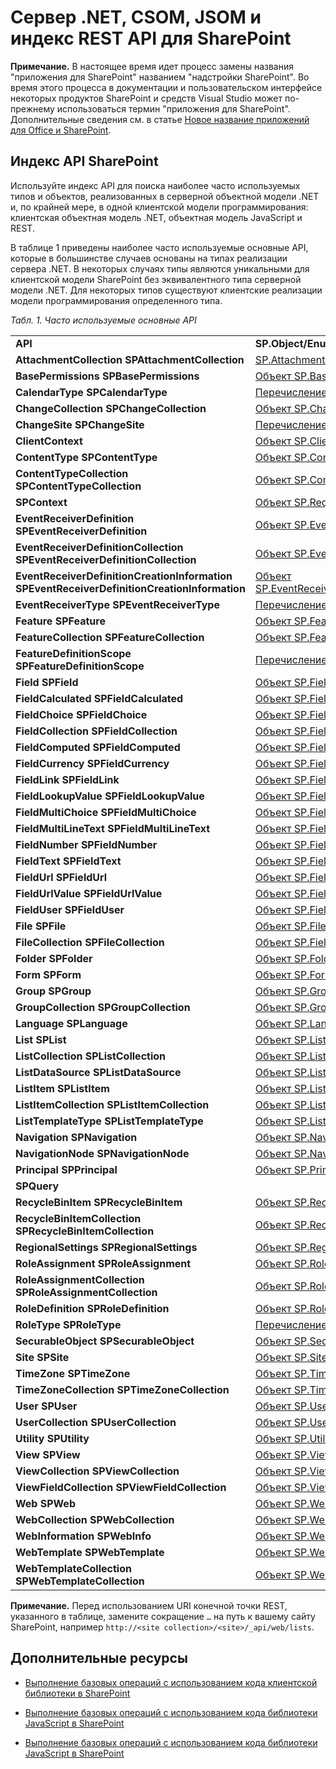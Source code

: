 
# <a name="sharepoint-net-server-csom-jsom-and-rest-api-index"></a>Сервер .NET, CSOM, JSOM и индекс REST API для SharePoint

 

 **Примечание.** В настоящее время идет процесс замены названия "приложения для SharePoint" названием "надстройки SharePoint". Во время этого процесса в документации и пользовательском интерфейсе некоторых продуктов SharePoint и средств Visual Studio может по-прежнему использоваться термин "приложения для SharePoint". Дополнительные сведения см. в статье [Новое название приложений для Office и SharePoint](new-name-for-apps-for-sharepoint#bk_newname).
 


## <a name="sharepoint-api-index"></a>Индекс API SharePoint

Используйте индекс API для поиска наиболее часто используемых типов и объектов, реализованных в серверной объектной модели .NET и, по крайней мере, в одной клиентской модели программирования: клиентская объектная модель .NET, объектная модель JavaScript и REST.
 

 
В таблице 1 приведены наиболее часто используемые основные API, которые в большинстве случаев основаны на типах реализации сервера .NET. В некоторых случаях типы являются уникальными для клиентской модели SharePoint без эквивалентного типа серверной модели .NET. Для некоторых типов существуют клиентские реализации модели программирования определенного типа.
 

 
 *Табл. 1. Часто используемые основные API* 
 

||||
|:-----|:-----|:-----|
|**API**|**SP.Object/Enumeration (sp.js)**|**Конечная точка REST**|
|**AttachmentCollection** **SPAttachmentCollection**| [SP.AttachmentCollection](http://msdn.microsoft.com/library/28247ba7-eeaf-e1fc-0609-fb4c39b5d53c%28Office.15%29.aspx)| `…/_api/web/lists('<list id>')/items(<item id>)/attachmentfiles`|
|**BasePermissions** **SPBasePermissions**| [Объект SP.BasePermissions](http://msdn.microsoft.com/library/40349d51-1068-08c6-8ba4-b23ee58396c4%28Office.15%29.aspx)|Н/Д|
|**CalendarType** **SPCalendarType**| [Перечисление SP.CalendarType](http://msdn.microsoft.com/library/33242ef7-1300-b534-6e8e-c5df1a3df85b%28Office.15%29.aspx)|Н/Д|
|**ChangeCollection** **SPChangeCollection**| [Объект SP.ChangeCollection](http://msdn.microsoft.com/library/528b8776-f295-77ff-5403-a3556b4f3081%28Office.15%29.aspx)| `…/_api/web/getchanges(changequery)`|
|**ChangeSite** **SPChangeSite**| [Перечисление SP.ChangeSite](http://msdn.microsoft.com/library/fab86803-f106-97d0-6e97-696c91f210cd%28Office.15%29.aspx)|Н/Д|
|**ClientContext**| [Объект SP.ClientContext](http://msdn.microsoft.com/library/662619d3-60b9-92a8-5da7-b481c9b73c79%28Office.15%29.aspx)| `…/_api/contextinfo`|
|**ContentType** **SPContentType**| [Объект SP.ContentType](http://msdn.microsoft.com/library/5418f5ad-8a47-3bf7-a8ac-99b10ba04294%28Office.15%29.aspx)| `…/_api/web/contenttypes('<content type id>')`|
|**ContentTypeCollection** **SPContentTypeCollection**| [Объект SP.ContentTypeCollection](http://msdn.microsoft.com/library/e89cc14d-40ea-5e7a-c3db-efe7e6697445%28Office.15%29.aspx)| `…/_api/web/contenttypes`|
|**SPContext**| [Объект SP.RequestContext](http://msdn.microsoft.com/library/7bf846f5-e049-ca89-14b7-cf9fed8a82f1%28Office.15%29.aspx)|Н/Д|
|**EventReceiverDefinition** **SPEventReceiverDefinition**| [Объект SP.EventReceiverDefinition](http://msdn.microsoft.com/library/7d78e562-fb0e-2e87-aa47-022aa0c5848c%28Office.15%29.aspx)| `…/_api/web/eventreceivers`|
|**EventReceiverDefinitionCollection** **SPEventReceiverDefinitionCollection**| [Объект SP.EventReceiverDefinitionCollection](http://msdn.microsoft.com/library/1a495e76-00ab-4e20-e824-c3612458448d%28Office.15%29.aspx)| `…/_api/web/eventreceivers(eventreceiverid)`|
|**EventReceiverDefinitionCreationInformation** **SPEventReceiverDefinitionCreationInformation**| [Объект SP.EventReceiverDefinitionCreationInformation](http://msdn.microsoft.com/library/38382946-d098-b658-306f-019ee4d0e15e%28Office.15%29.aspx)|Н/Д|
|**EventReceiverType** **SPEventReceiverType**| [Перечисление SP.EventReceiverType](http://msdn.microsoft.com/library/8b4db240-9814-052c-fb67-1e840b610969%28Office.15%29.aspx)|Н/Д|
|**Feature** **SPFeature**| [Объект SP.Feature](http://msdn.microsoft.com/library/e998df87-9250-17d1-737d-a37092f36ec8%28Office.15%29.aspx)| `…/_api/web/features(featureid)`|
|**FeatureCollection** **SPFeatureCollection**| [Объект SP.FeatureCollection](http://msdn.microsoft.com/library/ab02330d-3102-8342-5641-a9a4f6a48772%28Office.15%29.aspx)| `…/_api/web/features`|
|**FeatureDefinitionScope** **SPFeatureDefinitionScope**| [Перечисление SP.FeatureDefinitionScope](http://msdn.microsoft.com/library/574f7613-5707-d0ad-dc72-02d639a299ff%28Office.15%29.aspx)|Н/Д|
|**Field** **SPField**| [Объект SP.Field](http://msdn.microsoft.com/library/d1e50cda-8d5e-47aa-8c78-23b1707dca04%28Office.15%29.aspx)| […/_api/web/fields('<field id>')](http://msdn.microsoft.com/library/fields-rest-api-reference%28Office.15%29.aspx#bk_Field)|
|**FieldCalculated** **SPFieldCalculated**| [Объект SP.FieldCalculated](http://msdn.microsoft.com/library/40a5b764-f1be-482b-7779-88e9bbb3f70a%28Office.15%29.aspx)| […/_api/web/fields('<field id>')](http://msdn.microsoft.com/library/fields-rest-api-reference%28Office.15%29.aspx#bk_FieldCalculated)|
|**FieldChoice** **SPFieldChoice**| [Объект SP.FieldChoice](http://msdn.microsoft.com/library/4521054f-8b98-892a-1e4f-016684e2872f%28Office.15%29.aspx)| […/_api/web/fields('<field id>')](http://msdn.microsoft.com/library/fields-rest-api-reference%28Office.15%29.aspx#bk_FieldMultiChoice)|
|**FieldCollection** **SPFieldCollection**| [Объект SP.FieldCollection](http://msdn.microsoft.com/library/db532e07-a4e8-d2f8-4ac8-c14de4adc761%28Office.15%29.aspx)| […/_api/web/fields](http://msdn.microsoft.com/library/fields-rest-api-reference%28Office.15%29.aspx#bk_FieldCollection)|
|**FieldComputed** **SPFieldComputed**| [Объект SP.FieldComputed](http://msdn.microsoft.com/library/c00fcb21-1aab-6aff-cc9c-a7b1c9cd70f6%28Office.15%29.aspx)| […/_api/web/fields('<field id>')](http://msdn.microsoft.com/library/fields-rest-api-reference%28Office.15%29.aspx#bk_FieldComputed)|
|**FieldCurrency** **SPFieldCurrency**| [Объект SP.FieldCurrency](http://msdn.microsoft.com/library/aef1c982-fb34-3c5c-a6dc-659fd16b32e7%28Office.15%29.aspx)| […/_api/web/fields('<field id>')](http://msdn.microsoft.com/library/fields-rest-api-reference%28Office.15%29.aspx#bk_FieldNumber)|
|**FieldLink** **SPFieldLink**| [Объект SP.FieldLink](http://msdn.microsoft.com/library/5dc71a19-3260-20fa-73ed-3de3cde37825%28Office.15%29.aspx)| `…/_api/web/contenttypes('<content type id>')/fieldlinks('<field link id>')`|
|**FieldLookupValue** **SPFieldLookupValue**| [Объект SP.FieldLookup](http://msdn.microsoft.com/library/275b256e-1192-75f5-b604-ec002448be02%28Office.15%29.aspx)|Н/Д|
|**FieldMultiChoice** **SPFieldMultiChoice**| [Объект SP.FieldMultiChoice](http://msdn.microsoft.com/library/a9546014-715a-ed57-993f-bbe237f92880%28Office.15%29.aspx)| […/_api/web/fields('<field id>')](http://msdn.microsoft.com/library/fields-rest-api-reference%28Office.15%29.aspx#bk_FieldMultiChoice)|
|**FieldMultiLineText** **SPFieldMultiLineText**| [Объект SP.FieldMultiLineText](http://msdn.microsoft.com/library/52d130f2-6858-3aa1-88ce-d5b73eccd150%28Office.15%29.aspx)| […/_api/web/fields('<field id>')](http://msdn.microsoft.com/library/fields-rest-api-reference%28Office.15%29.aspx#bk_FieldMultiLineText)|
|**FieldNumber** **SPFieldNumber**| [Объект SP.FieldNumber](http://msdn.microsoft.com/library/1c3d179f-21a7-66cc-ea16-3341ea50f395%28Office.15%29.aspx)| […/_api/web/fields('<field id>')](http://msdn.microsoft.com/library/fields-rest-api-reference%28Office.15%29.aspx#bk_FieldNumber)|
|**FieldText** **SPFieldText**| [Объект SP.FieldText](http://msdn.microsoft.com/library/ba9a623c-b387-862d-eb1b-eb9d7fd9e04e%28Office.15%29.aspx)| […/_api/web/fields('<field id>')](http://msdn.microsoft.com/library/fields-rest-api-reference%28Office.15%29.aspx#bk_FieldText)|
|**FieldUrl** **SPFieldUrl**| [Объект SP.FieldUrl](http://msdn.microsoft.com/library/4eeff596-fa18-d21e-8cc0-fd8463fb5351%28Office.15%29.aspx)| […/_api/web/fields('<field id>')](http://msdn.microsoft.com/library/fields-rest-api-reference%28Office.15%29.aspx#bk_FieldUrl)|
|**FieldUrlValue** **SPFieldUrlValue**| [Объект SP.FieldUrlValue](http://msdn.microsoft.com/library/3866f4a6-8fda-586a-ecdc-0c7e7d7ad44b%28Office.15%29.aspx)|Н/Д|
|**FieldUser** **SPFieldUser**| [Объект SP.FieldUser](http://msdn.microsoft.com/library/9058425f-b35a-b8a3-d5d1-b2abdbf08576%28Office.15%29.aspx)| […/_api/web/fields('<field id>')](http://msdn.microsoft.com/library/fields-rest-api-reference%28Office.15%29.aspx#bk_FieldLookup)|
|**File** **SPFile**| [Объект SP.File](http://msdn.microsoft.com/library/860609d0-d317-41ca-9164-159e522d07cb%28Office.15%29.aspx)| […/_api/web/getfilebyserverrelativeurl('/<folder name>/<file name>')](http://msdn.microsoft.com/library/files-and-folders-rest-api-reference%28Office.15%29.aspx#bk_File)|
|**FileCollection** **SPFileCollection**| [Объект SP.FieldCollection](http://msdn.microsoft.com/library/db532e07-a4e8-d2f8-4ac8-c14de4adc761%28Office.15%29.aspx)| […/_api/web/getfolderbyserverrelativeurl('/<folder name>')/files](http://msdn.microsoft.com/library/files-and-folders-rest-api-reference%28Office.15%29.aspx#bk_FileCollection)|
|**Folder** **SPFolder**| [Объект SP.Folder](http://msdn.microsoft.com/library/60117e9d-6e9c-8aa9-be9f-a287bc1f547f%28Office.15%29.aspx)| […/_api/web/getfolderbyserverrelativeurl('/<folder name>')](http://msdn.microsoft.com/library/files-and-folders-rest-api-reference%28Office.15%29.aspx#bk_Folder)|
|**Form** **SPForm**| [Объект SP.Form](http://msdn.microsoft.com/library/8d5429c4-c218-a17e-51ee-1d34914d5550%28Office.15%29.aspx)| `…/_api/web/lists(guid'<list id>')/forms('<form id>')`|
|**Group** **SPGroup**| [Объект SP.Group](http://msdn.microsoft.com/library/763a2172-1d66-cf41-4121-d26902e6f42a%28Office.15%29.aspx)| […/_api/web/sitegroups(<group id>)](http://msdn.microsoft.com/library/users-groups-and-roles-rest-api-reference%28Office.15%29.aspx#bk_Group)|
|**GroupCollection** **SPGroupCollection**| [Объект SP.GroupCollection](http://msdn.microsoft.com/library/c20fa978-7e6c-e9f6-b169-852872b982e6%28Office.15%29.aspx)| […/_api/web/sitegroups](http://msdn.microsoft.com/library/users-groups-and-roles-rest-api-reference%28Office.15%29.aspx#bk_GroupCollection)|
|**Language** **SPLanguage**| [Объект SP.Language](http://msdn.microsoft.com/library/072936e7-a23f-f4ea-9c6d-c484b3ba1d25%28Office.15%29.aspx)|Н/Д|
|**List** **SPList**| [Объект SP.List](http://msdn.microsoft.com/library/6d4b1a5d-0600-87d3-757d-360679d937dc%28Office.15%29.aspx)| […/_api/web/lists(guid'<list id>')](http://msdn.microsoft.com/library/lists-and-list-items-rest-api-reference%28Office.15%29.aspx#bk_List)|
|**ListCollection** **SPListCollection**| [Объект SP.ListCollection](http://msdn.microsoft.com/library/abc4fe81-3b0f-dffb-dba5-638c3f58268a%28Office.15%29.aspx)| […/_api/web/lists](http://msdn.microsoft.com/library/lists-and-list-items-rest-api-reference%28Office.15%29.aspx#bk_ListCollection)|
|**ListDataSource** **SPListDataSource**| [Объект SP.ListDataSource](http://msdn.microsoft.com/library/099059ae-2261-e3f5-d8f2-7dbcbadeff21%28Office.15%29.aspx)|Н/Д|
|**ListItem** **SPListItem**| [Объект SP.ListItem](http://msdn.microsoft.com/library/3ea127c9-6cba-fe11-2193-ff2dc5c02fbf%28Office.15%29.aspx)| […/_api/web/lists(guid'<list id>')/items(<item id>)](http://msdn.microsoft.com/library/lists-and-list-items-rest-api-reference%28Office.15%29.aspx#bk_ListItem)|
|**ListItemCollection** **SPListItemCollection**| [Объект SP.ListItemCollection](http://msdn.microsoft.com/library/05107bcd-32d5-b2a5-05d2-12152441c1fc%28Office.15%29.aspx)| […/_api/web/lists(guid'<list id>')/items](http://msdn.microsoft.com/library/lists-and-list-items-rest-api-reference%28Office.15%29.aspx#bk_ListItemCollection)|
|**ListTemplateType** **SPListTemplateType**| [Объект SP.ListTemplateType](http://msdn.microsoft.com/library/1ccbd999-9415-8449-6b38-aadb9549f384%28Office.15%29.aspx)|Н/Д|
|**Navigation** **SPNavigation**| [Объект SP.Navigation](http://msdn.microsoft.com/library/22777706-0bf1-ae70-0d99-529e643a2f31%28Office.15%29.aspx)| `…/_api/web/navigation`|
|**NavigationNode** **SPNavigationNode**| [Объект SP.NavigationNode](http://msdn.microsoft.com/library/ec8a4fe0-6996-dba3-f565-4333c5046311%28Office.15%29.aspx)|Н/Д|
|**Principal** **SPPrincipal**| [Объект SP.Principal](http://msdn.microsoft.com/library/2d89b994-f692-7b2c-0cd0-be586586d70a%28Office.15%29.aspx)|Н/Д|
|**SPQuery**||Н/Д|
|**RecycleBinItem** **SPRecycleBinItem**| [Объект SP.RecycleBinItem](http://msdn.microsoft.com/library/4109c8f7-2dbe-95db-a0b2-064da24f4ed9%28Office.15%29.aspx)| `…/_api/web/RecycleBin(recyclebinitemid)`|
|**RecycleBinItemCollection** **SPRecycleBinItemCollection**| [Объект SP.RecycleBinItemCollection](http://msdn.microsoft.com/library/e182d87a-b0be-dc3e-ba9e-69f9148e9366%28Office.15%29.aspx)| `…/_api/web/RecycleBin`|
|**RegionalSettings** **SPRegionalSettings**| [Объект SP.RegionalSettings](http://msdn.microsoft.com/library/fcf7b8c8-c595-8646-6d60-7ae27084848d%28Office.15%29.aspx)| `…/_api/web/RegionalSettings`|
|**RoleAssignment** **SPRoleAssignment**| [Объект SP.RoleAssignment](http://msdn.microsoft.com/library/5dd76bb3-c0a0-a3b8-8263-723fe3d542f8%28Office.15%29.aspx)| […/_api/web/roleassignments(<principal id>)](http://msdn.microsoft.com/library/users-groups-and-roles-rest-api-reference%28Office.15%29.aspx#bk_RoleAssignment)|
|**RoleAssignmentCollection** **SPRoleAssignmentCollection**| [Объект SP.RoleAssignmentCollection](http://msdn.microsoft.com/library/ec84c668-9eca-45e8-40ae-8d9ac283d3b1%28Office.15%29.aspx)| […/_api/web/roleassignments](http://msdn.microsoft.com/library/users-groups-and-roles-rest-api-reference%28Office.15%29.aspx#bk_RoleAssignmentCollection)|
|**RoleDefinition** **SPRoleDefinition**| [Объект SP.RoleDefinition](http://msdn.microsoft.com/library/a7871c97-07d9-b63f-bdb8-6812adb82be8%28Office.15%29.aspx)| […/_api/web/roledefinitions(<role definition id>)](http://msdn.microsoft.com/library/users-groups-and-roles-rest-api-reference%28Office.15%29.aspx#bk_RoleDefinition)|
|**RoleType** **SPRoleType**| [Перечисление SP.RoleType](http://msdn.microsoft.com/library/c2c0149f-6b90-9cd5-73d8-5ee3ab9c2ca9%28Office.15%29.aspx)|Н/Д|
|**SecurableObject** **SPSecurableObject**| [Объект SP.SecurableObject](http://msdn.microsoft.com/library/6b9c310e-2a80-9bff-540b-28d54b37c841%28Office.15%29.aspx)|Н/Д|
|**Site** **SPSite**| [Объект SP.Site](http://msdn.microsoft.com/library/d3169eb6-882f-180a-2159-34301f66746a%28Office.15%29.aspx)| `…/_api/site`|
|**TimeZone** **SPTimeZone**| [Объект SP.TimeZone](http://msdn.microsoft.com/library/5bef51e2-c86c-1821-0462-0749e77f9be3%28Office.15%29.aspx)| `…/_api/web/RegionalSettings/TimeZones(timzoneid)`|
|**TimeZoneCollection** **SPTimeZoneCollection**| [Объект SP.TimeZoneCollection](http://msdn.microsoft.com/library/95b45caa-c88f-2f53-c99e-738859d7bb93%28Office.15%29.aspx)| `…/_api/web/RegionalSettings/TimeZones`|
|**User** **SPUser**| [Объект SP.User](http://msdn.microsoft.com/library/d36be210-3c1d-c589-e703-1ad66156dc18%28Office.15%29.aspx)| […/_api/web/siteusers(@v)?@v='<login name>'](http://msdn.microsoft.com/library/users-groups-and-roles-rest-api-reference%28Office.15%29.aspx#bk_User)|
|**UserCollection** **SPUserCollection**| [Объект SP.UserCollection](http://msdn.microsoft.com/library/1bb7bd28-4f19-a8a7-762f-3887c2b8ef7d%28Office.15%29.aspx)| […/_api/web/sitegroups(<group id>)/users](http://msdn.microsoft.com/library/users-groups-and-roles-rest-api-reference%28Office.15%29.aspx#bk_UserCollection)|
|**Utility** **SPUtility**| [Объект SP.Utilities.Utility (sp.js)](http://msdn.microsoft.com/library/57148667-64ff-7fed-8665-03226e70a96b%28Office.15%29.aspx)|Н/Д|
|**View** **SPView**| [Объект SP.View (sp.js)](http://msdn.microsoft.com/library/7b97ecb8-47cc-5c76-231f-81fa4ccae30a%28Office.15%29.aspx)| […/_api/web/lists(guid'<list id>')/views('<view id>')](http://msdn.microsoft.com/library/lists-and-list-items-rest-api-reference%28Office.15%29.aspx#bk_View)|
|**ViewCollection** **SPViewCollection**| [Объект SP.ViewCollection](http://msdn.microsoft.com/library/3b0214c7-17b3-152c-78fa-a7a01e8b679a%28Office.15%29.aspx)| […/_api/web/lists(guid'<list id>')/views](http://msdn.microsoft.com/library/lists-and-list-items-rest-api-reference%28Office.15%29.aspx#bk_ViewCollection)|
|**ViewFieldCollection** **SPViewFieldCollection**| [Объект SP.ViewFieldCollection](http://msdn.microsoft.com/library/05cab807-0609-5881-4119-bea2623eb01d%28Office.15%29.aspx)| […/_api/web/lists(guid'<list id>')/views('<view id>')/fields](http://msdn.microsoft.com/library/lists-and-list-items-rest-api-reference%28Office.15%29.aspx#bk_ViewFieldCollection)|
|**Web** **SPWeb**| [Объект SP.Web](http://msdn.microsoft.com/library/3685fd38-a11d-f07c-c042-13efc6473ba5%28Office.15%29.aspx)| […/_api/web](http://msdn.microsoft.com/library/webs-rest-api-reference%28Office.15%29.aspx#bk_Web)|
|**WebCollection** **SPWebCollection**| [Объект SP.WebCollection](http://msdn.microsoft.com/library/fa790853-9ced-0e79-4ce4-9228c336d770%28Office.15%29.aspx)| […/_api/web/webs](http://msdn.microsoft.com/library/webs-rest-api-reference%28Office.15%29.aspx#bk_WebCollection)|
|**WebInformation** **SPWebInfo**| [Объект SP.WebInformation](http://msdn.microsoft.com/library/006ca57d-50c2-9605-c4ef-fee212aacd54%28Office.15%29.aspx)| `…/_api/web/webinfos('<web information id>')`|
|**WebTemplate** **SPWebTemplate**| [Объект SP.WebTemplate](http://msdn.microsoft.com/library/cd670582-20a3-30b7-20f5-758be6d838da%28Office.15%29.aspx)| `…/_api/web/GetAvailableWebTemplates(languageid,includecrosslanguage)/getbyname(templatename)`|
|**WebTemplateCollection** **SPWebTemplateCollection**| [Объект SP.WebTemplateCollection](http://msdn.microsoft.com/library/c6e8b2c8-4f0f-bfda-2626-49c59ef92844%28Office.15%29.aspx)| `…/_api/web/GetAvailableWebTemplates(languageid,includecrosslanguage)`|

 **Примечание.** Перед использованием URI конечной точки REST, указанного в таблице, замените сокращение `…` на путь к вашему сайту SharePoint, например `http://<site collection>/<site>/_api/web/lists`.
 


## <a name="additional-resources"></a>Дополнительные ресурсы
<a name="bk_addresources"> </a>


-  [Выполнение базовых операций с использованием кода клиентской библиотеки в SharePoint](complete-basic-operations-using-sharepoint-2013-client-library-code)
    
 
-  [Выполнение базовых операций с использованием кода библиотеки JavaScript в SharePoint](complete-basic-operations-using-javascript-library-code-in-sharepoint-2013)
    
 
-  [Выполнение базовых операций с использованием кода библиотеки JavaScript в SharePoint](complete-basic-operations-using-javascript-library-code-in-sharepoint-2013)
    
 

